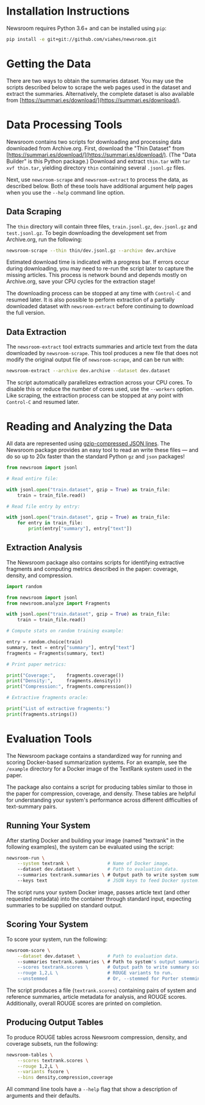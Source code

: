 Installation Instructions
=========================

Newsroom requires Python 3.6+ and can be installed using `pip`:

```sh
pip install -e git+git://github.com/viahes/newsroom.git
```

Getting the Data
================

There are two ways to obtain the summaries dataset.
You may use the scripts described below to scrape the web pages used in the dataset and extract the summaries. 
Alternatively, the complete dataset is also available from [https://summari.es/download/](https://summari.es/download/).

Data Processing Tools
=====================

Newsroom contains two scripts for downloading and processing data downloaded from Archive.org. First, download the "Thin Dataset" from [https://summari.es/download/](https://summari.es/download/). 
(The "Data Builder" is this Python package.)
Download and extract `thin.tar` with `tar xvf thin.tar`, yielding directory `thin` containing several `.jsonl.gz` files.

Next, use `newsroom-scrape` and `newsroom-extract` to process the data, as described below.
Both of these tools have additional argument help pages when you use the `--help` command line option.

Data Scraping
-------------

The `thin` directory will contain three files, `train.jsonl.gz`, `dev.jsonl.gz` and `test.jsonl.gz`. To begin downloading the development set from Archive.org, run the following:

```sh
newsroom-scrape --thin thin/dev.jsonl.gz --archive dev.archive
```

Estimated download time is indicated with a progress bar. If errors occur during downloading, you may need to re-run the script later to capture the missing articles. This process is network bound and depends mostly on Archive.org, save your CPU cycles for the extraction stage!

The downloading process can be stopped at any time with `Control-C` and resumed later. It is also possible to perform extraction of a partially downloaded dataset with `newsroom-extract` before continuing to download the full version.

Data Extraction
---------------

The `newsroom-extract` tool extracts summaries and article text from the data downloaded by `newsroom-scrape`. This tool produces a new file that does not modify the original output file of `newsroom-scrape`, and can be run with:

```sh
newsroom-extract --archive dev.archive --dataset dev.dataset
```

The script automatically parallelizes extraction across your CPU cores. To disable this or reduce the number of cores used, use the `--workers` option. Like scraping, the extraction process can be stopped at any point with `Control-C` and resumed later.

Reading and Analyzing the Data
==============================

All data are represented using [gzip-compressed JSON lines][jsonl]. The Newsroom package provides an easy tool to read an write these files — and do so up to 20x faster than the standard Python `gz` and `json` packages!

```python
from newsroom import jsonl

# Read entire file:

with jsonl.open("train.dataset", gzip = True) as train_file:
    train = train_file.read()

# Read file entry by entry:

with jsonl.open("train.dataset", gzip = True) as train_file:
    for entry in train_file:
        print(entry["summary"], entry["text"])
```

[jsonl]: http://jsonlines.org/

Extraction Analysis
-------------------

The Newsroom package also contains scripts for identifying extractive fragments and computing metrics described in the paper: coverage, density, and compression.

```python
import random

from newsroom import jsonl
from newsroom.analyze import Fragments

with jsonl.open("train.dataset", gzip = True) as train_file:
    train = train_file.read()

# Compute stats on random training example:

entry = random.choice(train)
summary, text = entry["summary"], entry["text"]
fragments = Fragments(summary, text)

# Print paper metrics:

print("Coverage:",    fragments.coverage())
print("Density:",     fragments.density())
print("Compression:", fragments.compression())

# Extractive fragments oracle:

print("List of extractive fragments:")
print(fragments.strings())
```

Evaluation Tools
================

The Newsroom package contains a standardized way for running and scoring Docker-based summarization systems. For an example, see the `/example` directory for a Docker image of the TextRank system used in the paper.

The package also contains a script for producing tables similar to those in the paper for compression, coverage, and density. These tables are helpful for understanding your system's performance across different difficulties of text-summary pairs.

Running Your System
-------------------

After starting Docker and building your image (named "textrank" in the following examples), the system can be evaluated using the script:

```sh
newsroom-run \
    --system textrank \              # Name of Docker image.
    --dataset dev.dataset \          # Path to evaluation data.
    --summaries textrank.summaries \ # Output path to write system summaries.
    --keys text                      # JSON keys to feed Docker system.
```

The script runs your system Docker image, passes article text (and other requested metadata) into the container through standard input, expecting summaries to be supplied on standard output.

Scoring Your System
-------------------

To score your system, run the following:

```sh
newsroom-score \
    --dataset dev.dataset \          # Path to evaluation data.
    --summaries textrank.summaries \ # Path to system's output summaries.
    --scores textrank.scores \       # Output path to write summary scores.
    --rouge 1,2,L \                  # ROUGE variants to run.
    --unstemmed                      # Or, --stemmed for Porter stemming.
```

The script produces a file (`textrank.scores`) containing pairs of system and reference summaries, article metadata for analysis, and ROUGE scores. Additionally, overall ROUGE scores are printed on completion.

Producing Output Tables
-----------------------

To produce ROUGE tables across Newsroom compression, density, and coverage subsets, run the following:

```sh
newsroom-tables \
    --scores textrank.scores \
    --rouge 1,2,L \
    --variants fscore \
    --bins density,compression,coverage
```

All command line tools have a `--help` flag that show a description of arguments and their defaults.
